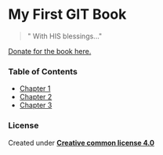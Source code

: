 # My First GIT Book
> " With HIS blessings..."

[Donate for the book here.](https://deepalikayande.blogspot.com/)

### Table of Contents
* [Chapter 1](ch1)
* [Chapter 2](ch2)
* [Chapter 3](ch3)


### License
Created under **[Creative common license 4.0](https://creativecommons.org/licenses/by/4.0/legalcode)**


